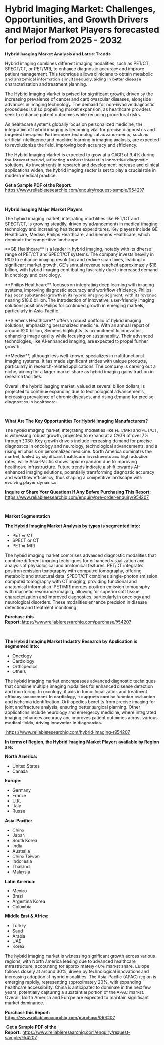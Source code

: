 <p><h1>Hybrid Imaging Market: Challenges, Opportunities, and Growth Drivers and Major Market Players forecasted for period from 2025 - 2032</h1></p><p><strong>Hybrid Imaging Market Analysis and Latest Trends</strong></p>
<p><p>Hybrid imaging combines different imaging modalities, such as PET/CT, SPECT/CT, or PET/MRI, to enhance diagnostic accuracy and improve patient management. This technique allows clinicians to obtain metabolic and anatomical information simultaneously, aiding in better disease characterization and treatment planning. </p><p>The Hybrid Imaging Market is poised for significant growth, driven by the increasing prevalence of cancer and cardiovascular diseases, alongside advances in imaging technology. The demand for non-invasive diagnostic procedures is also propelling market expansion, as healthcare providers seek to enhance patient outcomes while reducing procedural risks. </p><p>As healthcare systems globally focus on personalized medicine, the integration of hybrid imaging is becoming vital for precise diagnostics and targeted therapies. Furthermore, technological advancements, such as artificial intelligence and machine learning in imaging analysis, are expected to revolutionize the field, improving both accuracy and efficiency.</p><p>The Hybrid Imaging Market is expected to grow at a CAGR of 9.4% during the forecast period, reflecting a robust interest in innovative diagnostic solutions. As investments in research and development increase and clinical applications widen, the hybrid imaging sector is set to play a crucial role in modern medical practice.</p></p>
<p><strong>Get a Sample PDF of the Report:&nbsp;</strong> <a href="https://www.reliableresearchiq.com/enquiry/request-sample/954207?utm_campaign=2443&utm_medium=2&utm_source=Github&utm_content=ia&utm_term=18042025&utm_id=hybrid-imaging">https://www.reliableresearchiq.com/enquiry/request-sample/954207</a></p>
<p>&nbsp;</p>
<p><strong>Hybrid Imaging Major Market Players</strong></p>
<p><p>The hybrid imaging market, integrating modalities like PET/CT and SPECT/CT, is growing steadily, driven by advancements in medical imaging technology and increasing healthcare expenditures. Key players include GE Healthcare, Mediso, Philips Healthcare, and Siemens Healthcare, which dominate the competitive landscape.</p><p>**GE Healthcare** is a leader in hybrid imaging, notably with its diverse range of PET/CT and SPECT/CT systems. The company invests heavily in R&D to enhance imaging resolution and reduce scan times, leading to significant market growth. GE's annual revenue reached approximately $18 billion, with hybrid imaging contributing favorably due to increased demand in oncology and cardiology.</p><p>**Philips Healthcare** focuses on integrating deep learning with imaging systems, improving diagnostic accuracy and workflow efficiency. Philips has seen substantial growth in its hybrid imaging segment, with its revenue nearing $18.6 billion. The introduction of innovative, user-friendly imaging solutions positions Philips for continued growth in emerging markets, particularly in Asia-Pacific.</p><p>**Siemens Healthcare** offers a robust portfolio of hybrid imaging solutions, emphasizing personalized medicine. With an annual report of around $20 billion, Siemens highlights its commitment to innovation, enhancing image quality while focusing on sustainability. Their advanced technologies, like AI-enhanced imaging, are expected to propel further growth.</p><p>**Mediso**, although less well-known, specializes in multifunctional imaging systems. It has made significant strides with unique products, particularly in research-related applications. The company is carving out a niche, aiming for a larger market share as hybrid imaging gains traction in research facilities.</p><p>Overall, the hybrid imaging market, valued at several billion dollars, is projected to continue expanding due to technological advancements, increasing prevalence of chronic diseases, and rising demand for precise diagnostics in healthcare.</p></p>
<p>&nbsp;</p>
<p><strong>What Are The Key Opportunities For Hybrid Imaging Manufacturers?</strong></p>
<p><p>The hybrid imaging market, integrating modalities like PET/MRI and PET/CT, is witnessing robust growth, projected to expand at a CAGR of over 7% through 2030. Key growth drivers include increasing demand for precise diagnostics in oncology and neurology, technological advancements, and a rising emphasis on personalized medicine. North America dominates the market, fueled by significant healthcare investments and high adoption rates, while Asia-Pacific shows rapid expansion due to improving healthcare infrastructure. Future trends indicate a shift towards AI-enhanced imaging solutions, potentially transforming diagnostic accuracy and workflow efficiency, thus shaping a competitive landscape with evolving player dynamics.</p></p>
<p><strong>Inquire or Share Your Questions If Any Before Purchasing This Report:</strong> <a href="https://www.reliableresearchiq.com/enquiry/pre-order-enquiry/954207?utm_campaign=2443&utm_medium=2&utm_source=Github&utm_content=ia&utm_term=18042025&utm_id=hybrid-imaging">https://www.reliableresearchiq.com/enquiry/pre-order-enquiry/954207</a></p>
<p>&nbsp;</p>
<p><strong>Market Segmentation</strong></p>
<p><strong>The Hybrid Imaging Market Analysis by types is segmented into:</strong></p>
<p><ul><li>PET or CT</li><li>SPECT or CT</li><li>PET or MRI</li></ul></p>
<p><p>The hybrid imaging market comprises advanced diagnostic modalities that combine different imaging techniques for enhanced visualization and analysis of physiological and anatomical features. PET/CT integrates positron emission tomography with computed tomography, offering metabolic and structural data. SPECT/CT combines single-photon emission computed tomography with CT imaging, providing functional and anatomical information. PET/MRI merges positron emission tomography with magnetic resonance imaging, allowing for superior soft tissue characterization and improved diagnostics, particularly in oncology and neurological disorders. These modalities enhance precision in disease detection and treatment monitoring.</p></p>
<p><strong>Purchase this Report:&nbsp;</strong><a href="https://www.reliableresearchiq.com/purchase/954207?utm_campaign=2443&utm_medium=2&utm_source=Github&utm_content=ia&utm_term=18042025&utm_id=hybrid-imaging">https://www.reliableresearchiq.com/purchase/954207</a></p>
<p>&nbsp;</p>
<p><strong>The Hybrid Imaging Market Industry Research by Application is segmented into:</strong></p>
<p><ul><li>Oncology</li><li>Cardiology</li><li>Orthopedics</li><li>Others</li></ul></p>
<p><p>The hybrid imaging market encompasses advanced diagnostic techniques that combine multiple imaging modalities for enhanced disease detection and monitoring. In oncology, it aids in tumor localization and treatment efficacy assessment. In cardiology, it supports cardiac function evaluation and ischemia identification. Orthopedics benefits from precise imaging for joint and fracture analysis, ensuring better surgical planning. Other applications include neurology and emergency medicine, where integrated imaging enhances accuracy and improves patient outcomes across various medical fields, driving innovation in diagnostics.</p></p>
<p><a href="https://www.reliableresearchiq.com/hybrid-imaging-r954207?utm_campaign=2443&utm_medium=2&utm_source=Github&utm_content=ia&utm_term=18042025&utm_id=hybrid-imaging">&nbsp;https://www.reliableresearchiq.com/hybrid-imaging-r954207</a></p>
<p><strong>In terms of Region, the Hybrid Imaging Market Players available by Region are:</strong></p>
<p>
    <p> <strong> North America: </strong>
        <ul>
            <li>United States</li>
            <li>Canada</li>
        </ul>
        </p> 
    <p> <strong> Europe: </strong>
        <ul>
            <li>Germany</li>
            <li>France</li>
            <li>U.K.</li>
            <li>Italy</li>
            <li>Russia</li>
        </ul>
        </p> 
    <p> <strong> Asia-Pacific: </strong>
        <ul>
            <li>China</li>
            <li>Japan</li>
            <li>South Korea</li>
            <li>India</li>
            <li>Australia</li>
            <li>China Taiwan</li>
            <li>Indonesia</li>
            <li>Thailand</li>
            <li>Malaysia</li>
        </ul>
        </p> 
    <p> <strong> Latin America: </strong>
        <ul>
            <li>Mexico</li>
            <li>Brazil</li>
            <li>Argentina Korea</li>
            <li>Colombia</li>
        </ul>
        </p> 
    <p> <strong> Middle East & Africa: </strong>
        <ul>
            <li>Turkey</li>
            <li>Saudi</li>
            <li>Arabia</li>
            <li>UAE</li>
            <li>Korea</li>
        </ul>
    </p>
    </p>
<p><p>The hybrid imaging market is witnessing significant growth across various regions, with North America leading due to advanced healthcare infrastructure, accounting for approximately 40% market share. Europe follows closely at around 30%, driven by technological innovations and increasing adoption of hybrid modalities. The Asia-Pacific (APAC) region is emerging rapidly, representing approximately 20%, with expanding healthcare accessibility. China is anticipated to dominate in the next few years, potentially capturing a substantial portion of the APAC market. Overall, North America and Europe are expected to maintain significant market dominance.</p></p>
<p><strong>Purchase this Report: </strong><a href="https://www.reliableresearchiq.com/purchase/954207?utm_campaign=2443&utm_medium=2&utm_source=Github&utm_content=ia&utm_term=18042025&utm_id=hybrid-imaging">https://www.reliableresearchiq.com/purchase/954207</a></p>
<p>&nbsp;<strong>Get a Sample PDF of the Report:&nbsp;&nbsp;</strong><a href="https://www.reliableresearchiq.com/enquiry/request-sample/954207?utm_campaign=2443&utm_medium=2&utm_source=Github&utm_content=ia&utm_term=18042025&utm_id=hybrid-imaging">https://www.reliableresearchiq.com/enquiry/request-sample/954207</a></p>
<p><strong></strong></p>
<p><p></p><p></p><p></p></p>